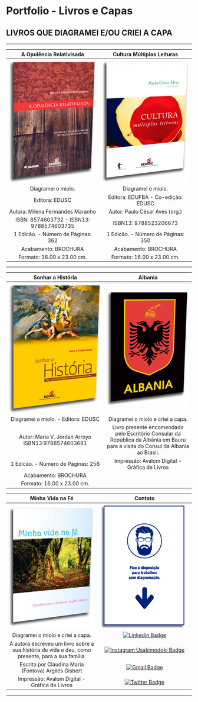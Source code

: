 # Portfolio - Livros e Capas
## LIVROS QUE DIAGRAMEI E/OU CRIEI A CAPA

----

**A Opulência Relativisada** | **Cultura Múltiplas Leituras**
:---------------------------:|:------------------------------:
![](/livros-capas/001-livro-a-opulencia-relativisada-isbn-9788574603735-edusc-2010.jpg)  |  ![](/livros-capas/002-cultura-multiplas-leituras-isbn-9788523206673-edusc-2011.jpg)  |
Diagramei o miolo. | Diagramei o miolo.
Editora: EDUSC | Editora: EDUFBA - Co-edição: EDUSC
Autora: Milena Fermandes Maranho | Autor: Paulo César Aves (org.)
ISBN: 8574603732 - ISBN13: 9788574603735 | ISBN13: 9788523206673
1 Edicão. - Número de Páginas: 362 | 1 Edicão. - Número de Páginas: 350
Acabamento: BROCHURA | Acabamento: BROCHURA
Formato: 16.00 x 23.00 cm. | Formato: 16.00 x 23.00 cm.

----

**Sonhar a História** | **Albania**
:--------------------:|:-----------:
![](/livros-capas/003-livro-sonhar-a-historia-isbn-9788574603681-edusc-2011.jpg) | ![](/livros-capas/004-livro-presente-consul-albania-2012.jpg) |
Diagramei o miolo. - Editora: EDUSC | Diagramei o miolo e criei a capa.
Autor: Maria V. Jordan Arroyo ISBN13:9788574603681 | Livro presente encomendado pelo Escritório Consular da República da Albânia em Bauru para a visita do Consul da Albania ao Brasil.
1 Edicão. - Número de Páginas: 256 | Impressão: Avalom Digital - Gráfica de Livros
Acabamento: BROCHURA | 
Formato: 16.00 x 23.00 cm. |
 

**Minha Vida na Fé** | **Contato** 
:---------------------------:|:---------------------------:
![](/livros-capas/005-livro-presente-minha-vida-na-fe-2012.jpg)| ![](/livros-capas/006-livros-revistas-contato.jpg)
Diagramei o miolo e criei a capa. | [![Linkedin Badge](https://img.shields.io/badge/-Emanuel-blue?style=flat-square&logo=Linkedin&logoColor=white&link=https://www.linkedin.com/in/gimaranes/)](https://www.linkedin.com/in/gimaranes/)
A autora escreveu um livro sobre a sua história de vida e deu, como presente, para a sua familia. | [![Instagram Usakimodoki Badge](https://img.shields.io/badge/-3dguima-blueviolet?style=flat-square&logo=Instagram&logoColor=white&link=https://www.instagram.com/usakimodoki/)](https://www.instagram.com/3dguima/)
Escrito por Claudina Maria (Fontova) Argilés Gisbert | [![Gmail Badge](https://img.shields.io/badge/-Emanuel-c14438?style=flat-square&logo=Gmail&logoColor=white&link=mailto:3dguima@gmail.com@gmail.com)](mailto:3dguima@gmail.com)
Impressão: Avalom Digital - Gráfica de Livros | [![Twitter Badge](https://img.shields.io/badge/-_3DGuima-1ca0f1?style=flat&labelColor=1ca0f1&logo=twitter&logoColor=white&link=https://twitter.com/_3dguima&target=blank)](https://twitter.com/_3DGuima)

----

